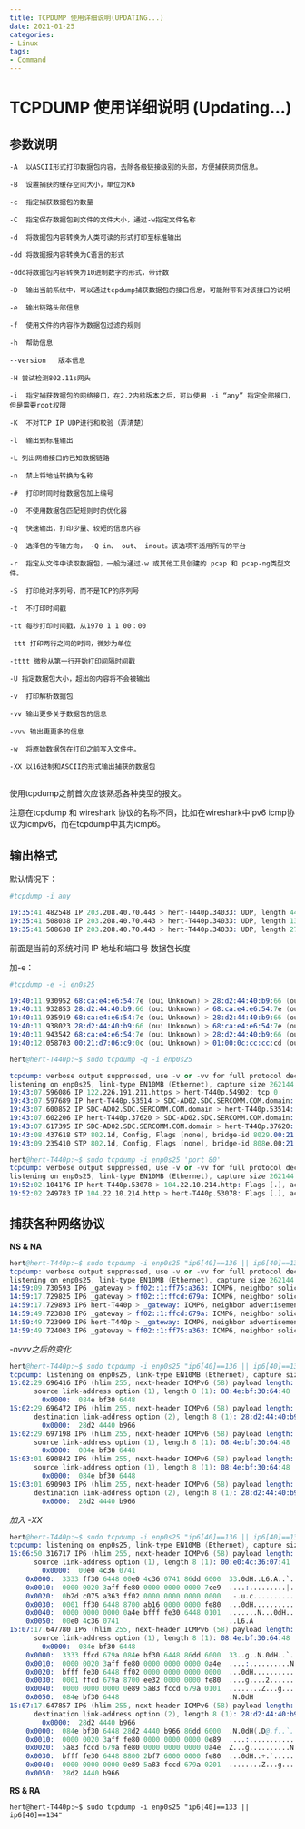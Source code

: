 ```yaml
---
title: TCPDUMP 使用详细说明(UPDATING...)
date: 2021-01-25
categories:
- Linux
tags:
- Command
---
```



# TCPDUMP 使用详细说明 (Updating...)


## 参数说明

    -A  以ASCII形式打印数据包内容，去除各级链接级别的头部，方便捕获网页信息。
    
    -B  设置捕获的缓存空间大小，单位为Kb
    
    -c  指定捕获数据包的数量 

    -C  指定保存数据包到文件的文件大小，通过-w指定文件名称

    -d  将数据包内容转换为人类可读的形式打印至标准输出

    -dd 将数据报内容转换为C语言的形式

    -ddd将数据包内容转换为10进制数字的形式，带计数

    -D  输出当前系统中，可以通过tcpdump捕获数据包的接口信息，可能附带有对该接口的说明

    -e  输出链路头部信息

    -f  使用文件的内容作为数据包过滤的规则

    -h  帮助信息

    --version   版本信息
    
    -H 尝试检测802.11s网头

    -i  指定捕获数据包的网络接口，在2.2内核版本之后，可以使用 -i “any” 指定全部接口，但是需要root权限

    -K  不对TCP IP UDP进行和校验（弄清楚）

    -l  输出到标准输出

    -L 列出网络接口的已知数据链路

    -n  禁止将地址转换为名称

    -#  打印时同时给数据包加上编号

    -O  不使用数据包匹配规则时的优化器

    -q  快速输出，打印少量、较短的信息内容

    -Q  选择包的传输方向， -Q in、 out、 inout。该选项不适用所有的平台

    -r  指定从文件中读取数据包，一般为通过-w 或其他工具创建的 pcap 和 pcap-ng类型文件。

    -S  打印绝对序列号，而不是TCP的序列号

    -t  不打印时间戳

    -tt 每秒打印时间戳，从1970 1 1 00：00

    -ttt 打印两行之间的时间，微妙为单位

    -tttt 微秒从第一行开始打印间隔时间戳

    -U 指定数据包大小，超出的内容将不会被输出

    -v  打印解析数据包

    -vv 输出更多关于数据包的信息

    -vvv 输出更更多的信息

    -w  将原始数据包在打印之前写入文件中。

    -XX 以16进制和ASCII的形式输出捕获的数据包   


## 

使用tcpdump之前首次应该熟悉各种类型的报文。

注意在tcpdump 和 wireshark 协议的名称不同，比如在wireshark中ipv6 icmp协议为icmpv6，而在tcpdump中其为icmp6。


## 输出格式

默认情况下：
```s
#tcpdump -i any 

19:35:41.482548 IP 203.208.40.70.443 > hert-T440p.34033: UDP, length 44
19:35:41.508038 IP 203.208.40.70.443 > hert-T440p.34033: UDP, length 1350
19:35:41.508638 IP 203.208.40.70.443 > hert-T440p.34033: UDP, length 27
```
前面是当前的系统时间
IP
地址和端口号
数据包长度


加-e：
```s
#tcpdump -e -i en0s25

19:40:11.930952 68:ca:e4:e6:54:7e (oui Unknown) > 28:d2:44:40:b9:66 (oui Unknown), ethertype IPv4 (0x0800), length 88: SDC-AD02.SDC.SERCOMM.COM.domain > hert-T440p.55314: 46953 NXDomain 0/0/0 (46)
19:40:11.932853 28:d2:44:40:b9:66 (oui Unknown) > 68:ca:e4:e6:54:7e (oui Unknown), ethertype IPv4 (0x0800), length 87: hert-T440p.38396 > SDC-AD02.SDC.SERCOMM.COM.domain: 55160+ PTR? 206.142.21.172.in-addr.arpa. (45)
19:40:11.935919 68:ca:e4:e6:54:7e (oui Unknown) > 28:d2:44:40:b9:66 (oui Unknown), ethertype IPv4 (0x0800), length 87: SDC-AD02.SDC.SERCOMM.COM.domain > hert-T440p.38396: 55160 NXDomain 0/0/0 (45)
19:40:11.938023 28:d2:44:40:b9:66 (oui Unknown) > 68:ca:e4:e6:54:7e (oui Unknown), ethertype IPv4 (0x0800), length 86: hert-T440p.35926 > SDC-AD02.SDC.SERCOMM.COM.domain: 48192+ PTR? 21.142.21.172.in-addr.arpa. (44)
19:40:11.943542 68:ca:e4:e6:54:7e (oui Unknown) > 28:d2:44:40:b9:66 (oui Unknown), ethertype IPv4 (0x0800), length 86: SDC-AD02.SDC.SERCOMM.COM.domain > hert-T440p.35926: 48192 NXDomain 0/0/0 (44)
19:40:12.058703 00:21:d7:06:c9:0c (oui Unknown) > 01:00:0c:cc:cc:cd (oui Unknown), ethertype 802.1Q (0x8100), length 68: vlan 41, p 7, LLC, dsap SNAP (0xaa) Individual, ssap SNAP (0xaa) Command, ctrl 0x03: oui Cisco (0x00000c), pid PVST (0x010b), length 42: STP 802.1d, Config, Flags [none], bridge-id 8029.00:21:d7:06:c9:00.800c, length 42

```

```s
hert@hert-T440p:~$ sudo tcpdump -q -i enp0s25

tcpdump: verbose output suppressed, use -v or -vv for full protocol decode
listening on enp0s25, link-type EN10MB (Ethernet), capture size 262144 bytes
19:43:07.596086 IP 122.226.191.211.https > hert-T440p.54902: tcp 0
19:43:07.597689 IP hert-T440p.53514 > SDC-AD02.SDC.SERCOMM.COM.domain: UDP, length 44
19:43:07.600852 IP SDC-AD02.SDC.SERCOMM.COM.domain > hert-T440p.53514: UDP, length 44
19:43:07.602206 IP hert-T440p.37620 > SDC-AD02.SDC.SERCOMM.COM.domain: UDP, length 46
19:43:07.617395 IP SDC-AD02.SDC.SERCOMM.COM.domain > hert-T440p.37620: UDP, length 46
19:43:08.437618 STP 802.1d, Config, Flags [none], bridge-id 8029.00:21:d7:06:c9:00.800c, length 42
19:43:09.235410 STP 802.1d, Config, Flags [none], bridge-id 808e.00:21:d7:06:c9:00.800c, length 42
```

```s
hert@hert-T440p:~$ sudo tcpdump -i enp0s25 'port 80'
tcpdump: verbose output suppressed, use -v or -vv for full protocol decode
listening on enp0s25, link-type EN10MB (Ethernet), capture size 262144 bytes
19:52:02.104176 IP hert-T440p.53078 > 104.22.10.214.http: Flags [.], ack 2111015245, win 501, length 0
19:52:02.249783 IP 104.22.10.214.http > hert-T440p.53078: Flags [.], ack 1, win 66, length 0
```

## 捕获各种网络协议

**NS & NA**
```s
hert@hert-T440p:~$ sudo tcpdump -i enp0s25 "ip6[40]==136 || ip6[40]==135"
tcpdump: verbose output suppressed, use -v or -vv for full protocol decode
listening on enp0s25, link-type EN10MB (Ethernet), capture size 262144 bytes
14:59:09.730593 IP6 _gateway > ff02::1:ff75:a363: ICMP6, neighbor solicitation, who has fe80::7ce9:b2d:c075:a363, length 32
14:59:17.729825 IP6 _gateway > ff02::1:ffcd:679a: ICMP6, neighbor solicitation, who has hert-T440p, length 32
14:59:17.729893 IP6 hert-T440p > _gateway: ICMP6, neighbor advertisement, tgt is hert-T440p, length 32
14:59:49.723838 IP6 _gateway > ff02::1:ffcd:679a: ICMP6, neighbor solicitation, who has hert-T440p, length 32
14:59:49.723909 IP6 hert-T440p > _gateway: ICMP6, neighbor advertisement, tgt is hert-T440p, length 32
14:59:49.724003 IP6 _gateway > ff02::1:ff75:a363: ICMP6, neighbor solicitation, who has fe80::7ce9:b2d:c075:a363, length 32
```

_-nvvv之后的变化_

```s
hert@hert-T440p:~$ sudo tcpdump -i enp0s25 "ip6[40]==136 || ip6[40]==135" -nvvv
tcpdump: listening on enp0s25, link-type EN10MB (Ethernet), capture size 262144 bytes
15:02:29.696416 IP6 (hlim 255, next-header ICMPv6 (58) payload length: 32) fe80::a4e:bfff:fe30:6448 > ff02::1:ffcd:679a: [icmp6 sum ok] ICMP6, neighbor solicitation, length 32, who has fe80::e89:5a83:fccd:679a
	  source link-address option (1), length 8 (1): 08:4e:bf:30:64:48
	    0x0000:  084e bf30 6448
15:02:29.696472 IP6 (hlim 255, next-header ICMPv6 (58) payload length: 32) fe80::e89:5a83:fccd:679a > fe80::a4e:bfff:fe30:6448: [icmp6 sum ok] ICMP6, neighbor advertisement, length 32, tgt is fe80::e89:5a83:fccd:679a, Flags [solicited, override]
	  destination link-address option (2), length 8 (1): 28:d2:44:40:b9:66
	    0x0000:  28d2 4440 b966
15:02:29.697198 IP6 (hlim 255, next-header ICMPv6 (58) payload length: 32) fe80::a4e:bfff:fe30:6448 > ff02::1:ff75:a363: [icmp6 sum ok] ICMP6, neighbor solicitation, length 32, who has fe80::7ce9:b2d:c075:a363
	  source link-address option (1), length 8 (1): 08:4e:bf:30:64:48
	    0x0000:  084e bf30 6448
15:03:01.690842 IP6 (hlim 255, next-header ICMPv6 (58) payload length: 32) fe80::a4e:bfff:fe30:6448 > ff02::1:ffcd:679a: [icmp6 sum ok] ICMP6, neighbor solicitation, length 32, who has fe80::e89:5a83:fccd:679a
	  source link-address option (1), length 8 (1): 08:4e:bf:30:64:48
	    0x0000:  084e bf30 6448
15:03:01.690903 IP6 (hlim 255, next-header ICMPv6 (58) payload length: 32) fe80::e89:5a83:fccd:679a > fe80::a4e:bfff:fe30:6448: [icmp6 sum ok] ICMP6, neighbor advertisement, length 32, tgt is fe80::e89:5a83:fccd:679a, Flags [solicited, override]
	  destination link-address option (2), length 8 (1): 28:d2:44:40:b9:66
	    0x0000:  28d2 4440 b966
```

_加入 -XX_ 

```s
hert@hert-T440p:~$ sudo tcpdump -i enp0s25 "ip6[40]==136 || ip6[40]==135" -XX -nvvv
tcpdump: listening on enp0s25, link-type EN10MB (Ethernet), capture size 262144 bytes
15:06:50.316717 IP6 (hlim 255, next-header ICMPv6 (58) payload length: 32) fe80::7ce9:b2d:c075:a363 > ff02::1:ff30:6448: [icmp6 sum ok] ICMP6, neighbor solicitation, length 32, who has fe80::a4e:bfff:fe30:6448
	  source link-address option (1), length 8 (1): 00:e0:4c:36:07:41
	    0x0000:  00e0 4c36 0741
	0x0000:  3333 ff30 6448 00e0 4c36 0741 86dd 6000  33.0dH..L6.A..`.
	0x0010:  0000 0020 3aff fe80 0000 0000 0000 7ce9  ....:.........|.
	0x0020:  0b2d c075 a363 ff02 0000 0000 0000 0000  .-.u.c..........
	0x0030:  0001 ff30 6448 8700 ab16 0000 0000 fe80  ...0dH..........
	0x0040:  0000 0000 0000 0a4e bfff fe30 6448 0101  .......N...0dH..
	0x0050:  00e0 4c36 0741                           ..L6.A
15:07:17.647780 IP6 (hlim 255, next-header ICMPv6 (58) payload length: 32) fe80::a4e:bfff:fe30:6448 > ff02::1:ffcd:679a: [icmp6 sum ok] ICMP6, neighbor solicitation, length 32, who has fe80::e89:5a83:fccd:679a
	  source link-address option (1), length 8 (1): 08:4e:bf:30:64:48
	    0x0000:  084e bf30 6448
	0x0000:  3333 ffcd 679a 084e bf30 6448 86dd 6000  33..g..N.0dH..`.
	0x0010:  0000 0020 3aff fe80 0000 0000 0000 0a4e  ....:..........N
	0x0020:  bfff fe30 6448 ff02 0000 0000 0000 0000  ...0dH..........
	0x0030:  0001 ffcd 679a 8700 ee32 0000 0000 fe80  ....g....2......
	0x0040:  0000 0000 0000 0e89 5a83 fccd 679a 0101  ........Z...g...
	0x0050:  084e bf30 6448                           .N.0dH
15:07:17.647857 IP6 (hlim 255, next-header ICMPv6 (58) payload length: 32) fe80::e89:5a83:fccd:679a > fe80::a4e:bfff:fe30:6448: [icmp6 sum ok] ICMP6, neighbor advertisement, length 32, tgt is fe80::e89:5a83:fccd:679a, Flags [solicited, override]
	  destination link-address option (2), length 8 (1): 28:d2:44:40:b9:66
	    0x0000:  28d2 4440 b966
	0x0000:  084e bf30 6448 28d2 4440 b966 86dd 6000  .N.0dH(.D@.f..`.
	0x0010:  0000 0020 3aff fe80 0000 0000 0000 0e89  ....:...........
	0x0020:  5a83 fccd 679a fe80 0000 0000 0000 0a4e  Z...g..........N
	0x0030:  bfff fe30 6448 8800 2bf7 6000 0000 fe80  ...0dH..+.`.....
	0x0040:  0000 0000 0000 0e89 5a83 fccd 679a 0201  ........Z...g...
	0x0050:  28d2 4440 b966 
```

**RS & RA**

`hert@hert-T440p:~$ sudo tcpdump -i enp0s25 "ip6[40]==133 || ip6[40]==134"`

